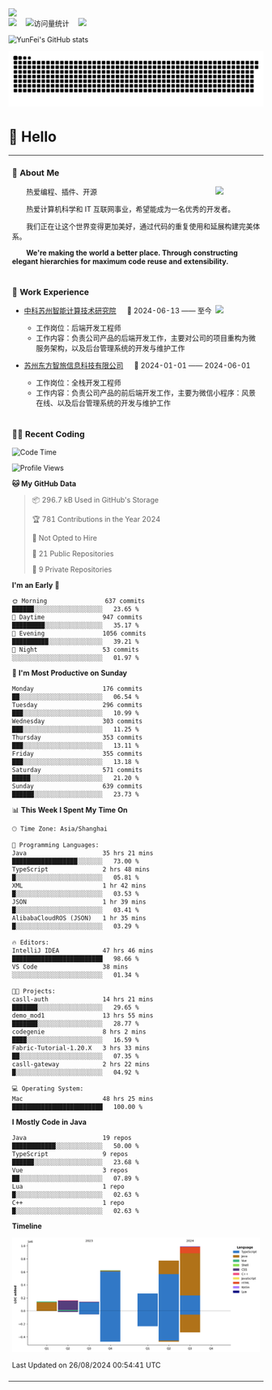   <!-- dynamic typing effect 动态打字效果 -->
  <div>
    <a href="http://yunfei.plus">
      <img src="https://readme-typing-svg.demolab.com?font=Fira+Code&pause=1000&width=435&lines=console.log(%22Hello%2C%20World%22);祝您今天愉快!&center=true&size=27" />
    </a>
  </div>

  <div>
    <a href="http://yunfei.plus/"><img src="https://img.shields.io/badge/Website-博客-8c36db" /></a>&emsp;
    <!-- visitor -->
    <img src="https://komarev.com/ghpvc/?username=yunfeidog&label=Views&color=orange&style=flat" alt="访问量统计" />&emsp;
    <!-- wakatime -->    
    <a href="https://wakatime.com/@yunfeidog"><img src="https://wakatime.com/badge/user/42d0678c-368b-448b-9a77-5d21c5b55352.svg" /></a>
  </div>

![YunFei's GitHub stats](https://github-readme-stats.vercel.app/api?username=yunfeidog)

![snake](./dist/github-contribution-grid-snake.svg)

#  🙋 Hello

<table>


<tr><td>

### 🤺 About Me

<img align="right" width="88" src="https://cdn.jsdelivr.net/gh/yunfeidog/yunfeidog/assets/images/jobs.png" />

<p>&emsp;&emsp;热爱编程、插件、开源</p>
<p>&emsp;&emsp;热爱计算机科学和 IT 互联网事业，希望能成为一名优秀的开发者。</p>
<p>&emsp;&emsp;我们正在让这个世界变得更加美好，通过代码的重复使用和延展构建完美体系。</p>
<p>&emsp;&emsp;<strong>We're making the world a better place. Through constructing elegant hierarchies for maximum code reuse and extensibility.</strong></p>

</td></tr> 

<tr><td>

### 🏢 Work Experience

<img align="right" width="88" src="https://cdn.jsdelivr.net/gh/yunfeidog/yunfeidog/assets/images/yuanze.png" />

- [中科苏州智能计算技术研究院](http://iict.ac.cn/sy) &emsp; 📌 2024-06-13 —— 至今

  - 工作岗位：后端开发工程师
  - 工作内容：负责公司产品的后端开发工作，主要对公司的项目重构为微服务架构，以及后台管理系统的开发与维护工作

- [苏州东方智旅信息科技有限公司](http://www.leyoobao.com/) &emsp; 📌 2024-01-01 —— 2024-06-01

    - 工作岗位：全栈开发工程师
    - 工作内容：负责公司产品的前后端开发工作，主要为微信小程序：风景在线、以及后台管理系统的开发与维护工作


</td></tr>

<tr><td>

### 👩‍💻 Recent Coding
<!--START_SECTION:waka-->
![Code Time](http://img.shields.io/badge/Code%20Time-1%2C654%20hrs%2035%20mins-blue)

![Profile Views](http://img.shields.io/badge/Profile%20Views-0-blue)

**🐱 My GitHub Data** 

> 📦 296.7 kB Used in GitHub's Storage 
 > 
> 🏆 781 Contributions in the Year 2024
 > 
> 🚫 Not Opted to Hire
 > 
> 📜 21 Public Repositories 
 > 
> 🔑 9 Private Repositories 
 > 
**I'm an Early 🐤** 

```text
🌞 Morning                637 commits         ██████░░░░░░░░░░░░░░░░░░░   23.65 % 
🌆 Daytime                947 commits         █████████░░░░░░░░░░░░░░░░   35.17 % 
🌃 Evening                1056 commits        ██████████░░░░░░░░░░░░░░░   39.21 % 
🌙 Night                  53 commits          ░░░░░░░░░░░░░░░░░░░░░░░░░   01.97 % 
```
📅 **I'm Most Productive on Sunday** 

```text
Monday                   176 commits         ██░░░░░░░░░░░░░░░░░░░░░░░   06.54 % 
Tuesday                  296 commits         ███░░░░░░░░░░░░░░░░░░░░░░   10.99 % 
Wednesday                303 commits         ███░░░░░░░░░░░░░░░░░░░░░░   11.25 % 
Thursday                 353 commits         ███░░░░░░░░░░░░░░░░░░░░░░   13.11 % 
Friday                   355 commits         ███░░░░░░░░░░░░░░░░░░░░░░   13.18 % 
Saturday                 571 commits         █████░░░░░░░░░░░░░░░░░░░░   21.20 % 
Sunday                   639 commits         ██████░░░░░░░░░░░░░░░░░░░   23.73 % 
```


📊 **This Week I Spent My Time On** 

```text
🕑︎ Time Zone: Asia/Shanghai

💬 Programming Languages: 
Java                     35 hrs 21 mins      ██████████████████░░░░░░░   73.00 % 
TypeScript               2 hrs 48 mins       █░░░░░░░░░░░░░░░░░░░░░░░░   05.81 % 
XML                      1 hr 42 mins        █░░░░░░░░░░░░░░░░░░░░░░░░   03.53 % 
JSON                     1 hr 39 mins        █░░░░░░░░░░░░░░░░░░░░░░░░   03.41 % 
AlibabaCloudROS (JSON)   1 hr 35 mins        █░░░░░░░░░░░░░░░░░░░░░░░░   03.29 % 

🔥 Editors: 
IntelliJ IDEA            47 hrs 46 mins      █████████████████████████   98.66 % 
VS Code                  38 mins             ░░░░░░░░░░░░░░░░░░░░░░░░░   01.34 % 

🐱‍💻 Projects: 
casll-auth               14 hrs 21 mins      ███████░░░░░░░░░░░░░░░░░░   29.65 % 
demo_mod1                13 hrs 55 mins      ███████░░░░░░░░░░░░░░░░░░   28.77 % 
codegenie                8 hrs 2 mins        ████░░░░░░░░░░░░░░░░░░░░░   16.59 % 
Fabric-Tutorial-1.20.X   3 hrs 33 mins       ██░░░░░░░░░░░░░░░░░░░░░░░   07.35 % 
casll-gateway            2 hrs 22 mins       █░░░░░░░░░░░░░░░░░░░░░░░░   04.92 % 

💻 Operating System: 
Mac                      48 hrs 25 mins      █████████████████████████   100.00 % 
```

**I Mostly Code in Java** 

```text
Java                     19 repos            ████████████░░░░░░░░░░░░░   50.00 % 
TypeScript               9 repos             ██████░░░░░░░░░░░░░░░░░░░   23.68 % 
Vue                      3 repos             ██░░░░░░░░░░░░░░░░░░░░░░░   07.89 % 
Lua                      1 repo              █░░░░░░░░░░░░░░░░░░░░░░░░   02.63 % 
C++                      1 repo              █░░░░░░░░░░░░░░░░░░░░░░░░   02.63 % 
```



**Timeline**

![Lines of Code chart](https://raw.githubusercontent.com/yunfeidog/yunfeidog/main/assets/bar_graph.png)


 Last Updated on 26/08/2024 00:54:41 UTC
<!--END_SECTION:waka-->

</td></tr>




<tr><td>

